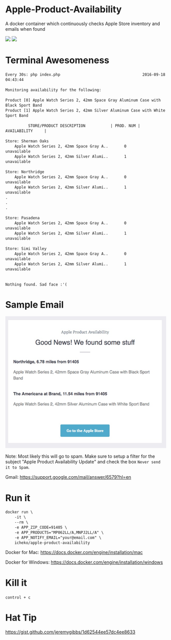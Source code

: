 # Apple-Product-Availability
A docker container which continuously checks Apple Store inventory and emails when found

[![](https://images.microbadger.com/badges/image/icheko/apple-product-availability.svg)](http://microbadger.com/images/icheko/apple-product-availability "Get your own image badge on microbadger.com")
[![](https://images.microbadger.com/badges/version/icheko/apple-product-availability.svg)](http://microbadger.com/images/icheko/apple-product-availability "Get your own version badge on microbadger.com")

# Terminal Awesomeness
```
Every 30s: php index.php                                    2016-09-18 04:43:44

Monitoring availability for the following:

Product [0] Apple Watch Series 2, 42mm Space Gray Aluminum Case with Black Sport Band
Product [1] Apple Watch Series 2, 42mm Silver Aluminum Case with White Sport Band

          STORE/PRODUCT DESCRIPTION           | PROD. NUM |     AVAILABILITY     |

Store: Sherman Oaks
    Apple Watch Series 2, 42mm Space Gray A..       0           unavailable
    Apple Watch Series 2, 42mm Silver Alumi..       1           unavailable

Store: Northridge
    Apple Watch Series 2, 42mm Space Gray A..       0           unavailable
    Apple Watch Series 2, 42mm Silver Alumi..       1           unavailable
.
.
.

Store: Pasadena
    Apple Watch Series 2, 42mm Space Gray A..       0           unavailable
    Apple Watch Series 2, 42mm Silver Alumi..       1           unavailable

Store: Simi Valley
    Apple Watch Series 2, 42mm Space Gray A..       0           unavailable
    Apple Watch Series 2, 42mm Silver Alumi..       1           unavailable


Nothing found. Sad face :'(
```
# Sample Email
![Image of Yaktocat](https://raw.githubusercontent.com/icheko/apple-product-availability/master/email_example.jpg)

Note: Most likely this will go to spam. Make sure to setup a filter for the subject "Apple Product Availability Update" and check the box `Never send it to Spam`.

Gmail: https://support.google.com/mail/answer/6579?hl=en

# Run it
```
docker run \
	-it \
	--rm \
	-e APP_ZIP_CODE=91405 \
	-e APP_PRODUCTS="MP062LL/A,MNPJ2LL/A" \
	-e APP_NOTIFY_EMAIL="your@email.com" \
	icheko/apple-product-availability
```

Docker for Mac: https://docs.docker.com/engine/installation/mac

Docker for Windows: https://docs.docker.com/engine/installation/windows

# Kill it
`control + c`

# Hat Tip
https://gist.github.com/jeremygibbs/1d62544ee57dc4ee8633

